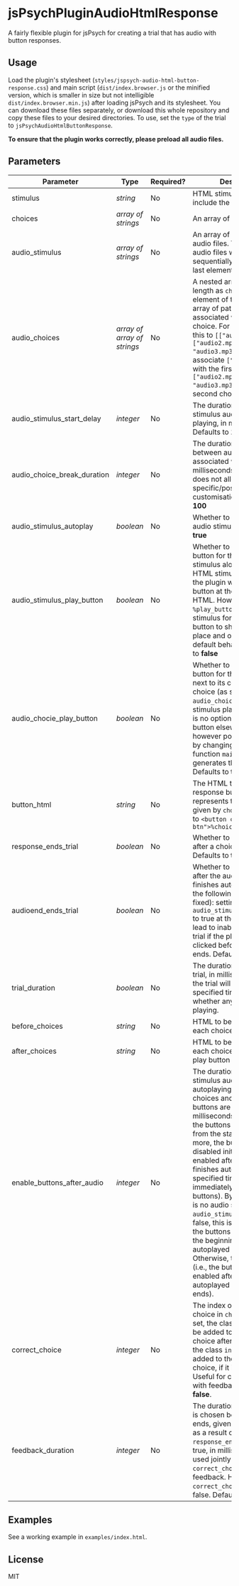 # jsPsychPluginAudioHtmlResponse

A fairly flexible plugin for jsPsych for creating a trial that has audio with button responses.

## Usage

Load the plugin's stylesheet (`styles/jspsych-audio-html-button-response.css`) and main script (`dist/index.browser.js` or the minified version, which is smaller in size but not intelligible `dist/index.browser.min.js`) after loading jsPsych and its stylesheet. You can download these files separately, or download this whole repository and copy these files to your desired directories. To use, set the `type` of the trial to `jsPsychAudioHtmlButtonResponse`.

**To ensure that the plugin works correctly, please preload all audio files.**

## Parameters
| **Parameter**                  | **Type**                    | **Required?** | **Description**                                                                                                                                                                                                                                                                                                                                                                                                                                                                                                                                                                                                                                                                               |
|--------------------------------|-----------------------------|---------------|-----------------------------------------------------------------------------------------------------------------------------------------------------------------------------------------------------------------------------------------------------------------------------------------------------------------------------------------------------------------------------------------------------------------------------------------------------------------------------------------------------------------------------------------------------------------------------------------------------------------------------------------------------------------------------------------------|
| stimulus                       | _string_                    | No            | HTML stimulus. Does not include the audio.                                                                                                                                                                                                                                                                                                                                                                                                                                                                                                                                                                                                                                                    |
| choices                        | _array of strings_          | No            | An array of choice texts.                                                                                                                                                                                                                                                                                                                                                                                                                                                                                                                                                                                                                                                                     |
| audio\_stimulus                | _array of strings_          | No            | An array of paths to your audio files. Your stimulus audio files will be played sequentially from the first to last element of this array.                                                                                                                                                                                                                                                                                                                                                                                                                                                                                                                                                    |
| audio\_choices                 | _array of array of strings_ | No            | A nested array of the same length as `choices`.  The _n_th element of the array is an array of paths to audio files associated with the _n_th choice. For example, setting this to `[["audio1.mp3"], ["audio2.mp3", "audio3.mp3"]]` will associate `["audio1.mp3"]` with the first choice, and `["audio2.mp3", "audio3.mp3"]` with the second choice.                                                                                                                                                                                                                                                                                                                                         |
| audio\_stimulus\_start\_delay  | _integer_                   | No            | The duration before the stimulus audio starts playing, in milliseconds. Defaults to **100**                                                                                                                                                                                                                                                                                                                                                                                                                                                                                                                                                                                                   |
| audio\_choice\_break\_duration | _integer_                   | No            | The duration of silence between audio files associated with a choice, in milliseconds. Currently does not allow choice-specific/position-specific customisation. Defaults to **100**                                                                                                                                                                                                                                                                                                                                                                                                                                                                                                          |
| audio\_stimulus\_autoplay      | _boolean_                   | No            | Whether to autoplay the audio stimulus. Defaults to **true**                                                                                                                                                                                                                                                                                                                                                                                                                                                                                                                                                                                                                                  |
| audio\_stimulus\_play\_button  | _boolean_                   | No            | Whether to display the play button for the audio stimulus along with the HTML stimulus. By default, the plugin will place the button at the end of the HTML. However, placing `%play_button%`  in the HTML stimulus forces the play button to show up in its place and overrides the default behaviour. Defaults to **false**                                                                                                                                                                                                                                                                                                                                                                 |
| audio\_chocie\_play\_button    | _boolean_                   | No            | Whether to display the play button for the choice audio next to its corresponding choice (as set by `audio_choices`).  Unlike the stimulus play button, there is no option to place the button elsewhere.  It is however possible to do this by changing the code of the function `main_html()` that generates the HTML. Defaults to **true**.                                                                                                                                                                                                                                                                                                                                                |
| button\_html                   | _string_                    | No            | The HTML template for the response button. `%choice%` represents the choice text given by `choices`. Defaults to `<button class="jspsych-btn">%choice%</button>`                                                                                                                                                                                                                                                                                                                                                                                                                                                                                                                              |
| response\_ends\_trial          | _boolean_                   | No            | Whether to end the trial after a choice is chosen. Defaults to **true**                                                                                                                                                                                                                                                                                                                                                                                                                                                                                                                                                                                                                       |
| audioend\_ends\_trial          | _boolean_                   | No            | Whether to end the trial after the audio stimulus finishes autoplaying.  Note the following issue (to be fixed): setting this and `audio_stimulus_play_button` to true at the same time can lead to inability to end the trial if the play button is clicked  before the autoplay ends. Defaults to **false**                                                                                                                                                                                                                                                                                                                                                                                 |
| trial\_duration                | _boolean_                   | No            | The duration of the whole trial, in milliseconds. If set, the trial will end after the specified time  regardless of whether any audio finishes playing.                                                                                                                                                                                                                                                                                                                                                                                                                                                                                                                                      |
| before\_choices                | _string_                    | No            | HTML to be inserted before each choice.                                                                                                                                                                                                                                                                                                                                                                                                                                                                                                                                                                                                                                                       |
| after\_choices                 | _string_                    | No            | HTML to be inserted after each choice (and after the play button for that choice).                                                                                                                                                                                                                                                                                                                                                                                                                                                                                                                                                                                                            |
| enable\_buttons\_after\_audio  | _integer_                   | No            | The duration, after the stimulus audio finishes autoplaying, before all the choices and all the play buttons are enabled, in milliseconds. If set to -1, the buttons will be enabled from the start. If set to 0 or more, the buttons will be disabled initially, but enabled after the stimulus finishes  autoplaying for the specified time (0 = immediately enable the buttons). By default, if there is no audio stimulus or `audio_stimulus_autoplay` is false, this is set to -1 (i.e., the buttons are enabled in the beginning if there is no autoplayed audio stimulus). Otherwise, this defaults to 0 (i.e., the buttons are only enabled after the autoplayed audio stimulus ends). |
| correct\_choice                | _integer_                   | No            | The index of the correct choice in `choices`. If this is set,  the class `correct` will be added to the correct choice after response,  and the class `incorrect` will be added to the chosen choice, if it is incorrect. Useful for creating a trial with feedback. Defaults to **false**.                                                                                                                                                                                                                                                                                                                                                                                                   |
| feedback\_duration             | _integer_                   | No            | The duration after a choice is chosen before the trial ends, given that it will end as a result of `response_ends_trial` being true, in milliseconds. To be used jointly with `correct_choice` to give feedback.  Has no effect if `correct_choice` is set to false. Defaults to **500**.                                                                                                                                                                                                                                                                                                                                                                                                     |

## Examples
See a working example in `examples/index.html`.

## License
MIT